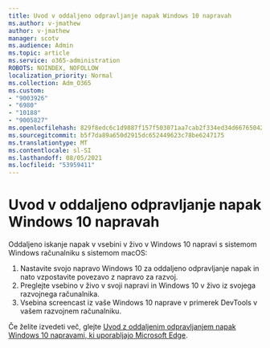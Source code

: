 ```yaml
---
title: Uvod v oddaljeno odpravljanje napak Windows 10 napravah
ms.author: v-jmathew
author: v-jmathew
manager: scotv
ms.audience: Admin
ms.topic: article
ms.service: o365-administration
ROBOTS: NOINDEX, NOFOLLOW
localization_priority: Normal
ms.collection: Adm_O365
ms.custom:
- "9003926"
- "6980"
- "10188"
- "9005827"
ms.openlocfilehash: 829f8edc6c1d9887f157f503071aa7cab2f334ed34d66765042a42a4d7d97113
ms.sourcegitcommit: b5f7da89a650d2915dc652449623c78be6247175
ms.translationtype: MT
ms.contentlocale: sl-SI
ms.lasthandoff: 08/05/2021
ms.locfileid: "53959411"
---
```

# <a name="get-started-with-remotely-debugging-windows-10-devices"></a>Uvod v oddaljeno odpravljanje napak Windows 10 napravah

Oddaljeno iskanje napak v vsebini v živo v Windows 10 napravi s sistemom Windows računalniku s sistemom macOS:

1. Nastavite svojo napravo Windows 10 za oddaljeno odpravljanje napak in nato vzpostavite povezavo z napravo za razvoj.
2. Preglejte vsebino v živo v svoji napravi in Windows 10 v živo iz svojega razvojnega računalnika.
3. Vsebina screencast iz vaše Windows 10 naprave v primerek DevTools v vašem razvojnem računalniku.

Če želite izvedeti več, glejte [Uvod z oddaljenim odpravljanjem napak Windows 10 napravami, ki uporabljajo Microsoft Edge](https://go.microsoft.com/fwlink/?linkid=2142172).
